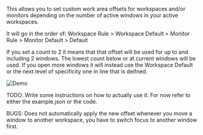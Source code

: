 This allows you to set custom work area offsets for workspaces and/or monitors depending on the number of active windows in your active workspaces. 

It will go in the order of:
Workspace Rule > Workspace Default > Monitor Rule > Monitor Default > Default

If you set a count to 2 it means that that offset will be used for up to and including 2 windows. The lowest count below or at current windows will be used. If you open more windows it will instead use the Workspace Default or the next level of specificity one in line that is deifned.

![Demo](https://github.com/user-attachments/assets/0b377205-ff5b-414d-b7bc-178084615957)

TODO: Write some instructions on how to actually use it. For now refer to either the example.json or the code.

BUGS: Does not automatically apply the new offset whenever you move a window to another workspace, you have to switch focus to another window first.
